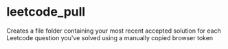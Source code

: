 # leetcode_pull
Creates a file folder containing your most recent accepted solution for each Leetcode question you've solved using a manually copied browser token
